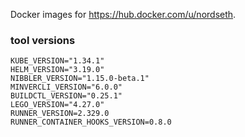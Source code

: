Docker images for https://hub.docker.com/u/nordseth.

### tool versions

```
KUBE_VERSION="1.34.1"
HELM_VERSION="3.19.0"
NIBBLER_VERSION="1.15.0-beta.1"
MINVERCLI_VERSION="6.0.0"
BUILDCTL_VERSION="0.25.1"
LEGO_VERSION="4.27.0"
RUNNER_VERSION=2.329.0
RUNNER_CONTAINER_HOOKS_VERSION=0.8.0
```
